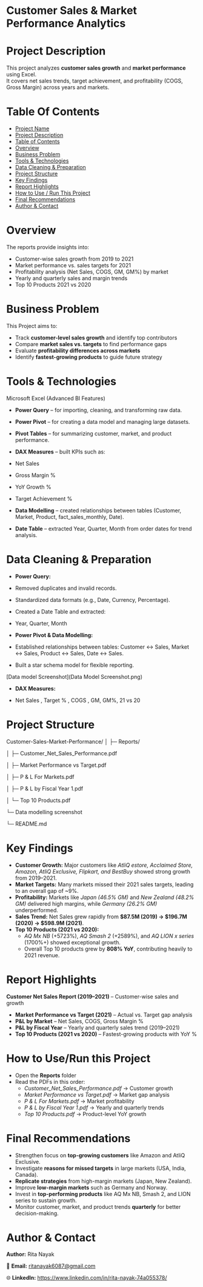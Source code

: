 
# Customer Sales & Market Performance Analytics

# Project Description

This project analyzes **customer sales growth** and **market performance** using Excel.  
It covers net sales trends, target achievement, and profitability (COGS, Gross Margin) across years and markets.

# Table Of Contents

- [Project Name](#1-project-name)  
- [Project Description](#2-project-description)  
- [Table of Contents](#3-table-of-contents)  
- [Overview](#4-overview)  
- [Business Problem](#5-business-problem)   
- [Tools & Technologies](#7-tools--technologies)  
- [Data Cleaning & Preparation](#8-data-cleaning--preparation)  
- [Project Structure](#9-project-structure)  
- [Key Findings](#10-key-findings)  
- [Report Highlights](#11-report-highlights)  
- [How to Use / Run This Project](#12-how-to-use--run-this-project)  
- [Final Recommendations](#13-final-recommendations)  
- [Author & Contact](#14-author--contact) 

# Overview

The reports provide insights into:  
- Customer-wise sales growth from 2019 to 2021  
- Market performance vs. sales targets for 2021  
- Profitability analysis (Net Sales, COGS, GM, GM%) by market  
- Yearly and quarterly sales and margin trends 
- Top 10 Products 2021 vs 2020

# Business Problem 

This Project aims to:  
- Track **customer-level sales growth** and identify top contributors  
- Compare **market sales vs. targets** to find performance gaps  
- Evaluate **profitability differences across markets**  
- Identify **fastest-growing products** to guide future strategy 

# Tools & Technologies

Microsoft Excel (Advanced BI Features)

- **Power Query** – for importing, cleaning, and transforming raw data.

- **Power Pivot** – for creating a data model and managing large datasets.

- **Pivot Tables** – for summarizing customer, market, and product performance.

- **DAX Measures** – built KPIs such as:

 - Net Sales

 - Gross Margin %

 - YoY Growth %

 - Target Achievement %

- **Data Modelling** – created relationships between tables (Customer, Market, Product, fact_sales_monthly, Date).

- **Date Table** – extracted Year, Quarter, Month from order dates for trend analysis.

# Data Cleaning & Preparation

- **Power Query:**

- Removed duplicates and invalid records.

- Standardized data formats (e.g., Date, Currency, Percentage).

- Created a Date Table and extracted:

- Year, Quarter, Month

- **Power Pivot & Data Modelling:**

- Established relationships between tables: Customer ↔ Sales, Market ↔ Sales, Product ↔ Sales, Date ↔ Sales.
- Built a star schema model for flexible reporting.

[Data model Screenshot](Data Model Screenshot.png)

- **DAX Measures:**

- Net Sales , Target % , COGS , GM, GM%, 21 vs 20

# Project Structure 

Customer-Sales-Market-Performance/
│
├─ Reports/

│ ├─ Customer_Net_Sales_Performance.pdf

│ ├─ Market Performance vs Target.pdf

│ ├─ P & L For Markets.pdf

│ ├─ P & L by Fiscal Year 1.pdf

│ └─ Top 10 Products.pdf

   └─ Data modelling screenshot

└─ README.md

# Key Findings 

- **Customer Growth:** Major customers like *AtliQ estore, Acclaimed Store, Amazon, AtliQ Exclusive, Flipkart, and BestBuy* showed strong growth from 2019–2021.  
- **Market Targets:** Many markets missed their 2021 sales targets, leading to an overall gap of ~9%.  
- **Profitability:** Markets like *Japan (46.5% GM)* and *New Zealand (48.2% GM)* delivered high margins, while *Germany (26.2% GM)* underperformed.  
- **Sales Trend:** Net Sales grew rapidly from **$87.5M (2019) → $196.7M (2020) → $598.9M (2021)**.  
- **Top 10 Products (2021 vs 2020):**  
  - *AQ Mx NB* (+5723%), *AQ Smash 2* (+2589%), and *AQ LION x series* (1700%+) showed exceptional growth.  
  - Overall Top 10 products grew by **808% YoY**, contributing heavily to 2021 revenue.  

# Report Highlights 

 **Customer Net Sales Report (2019–2021)** – Customer-wise sales and growth  
- **Market Performance vs Target (2021)** – Actual vs. Target gap analysis  
- **P&L by Market** – Net Sales, COGS, Gross Margin %  
- **P&L by Fiscal Year** – Yearly and quarterly sales trend (2019–2021)  
- **Top 10 Products (2021 vs 2020)** – Fastest-growing products with YoY %  

# How to Use/Run this Project

- Open the **Reports** folder  
- Read the PDFs in this order:  
   - *Customer_Net_Sales_Performance.pdf* → Customer growth  
   - *Market Performance vs Target.pdf* → Market gap analysis  
   - *P & L For Markets.pdf* → Market profitability  
   - *P & L by Fiscal Year 1.pdf* → Yearly and quarterly trends  
   - *Top 10 Products.pdf* → Product-level YoY growth  

# Final Recommendations

- Strengthen focus on **top-growing customers** like Amazon and AtliQ Exclusive.  
- Investigate **reasons for missed targets** in large markets (USA, India, Canada).  
- **Replicate strategies** from high-margin markets (Japan, New Zealand).  
- Improve **low-margin markets** such as Germany and Norway.  
- Invest in **top-performing products** like AQ Mx NB, Smash 2, and LION series to sustain growth.  
- Monitor customer, market, and product trends **quarterly** for better decision-making. 

# Author & Contact

**Author:** Rita Nayak  

📧 **Email:** ritanayak6087@gmail.com 

🌐 **LinkedIn:** https://www.linkedin.com/in/rita-nayak-74a055378/











